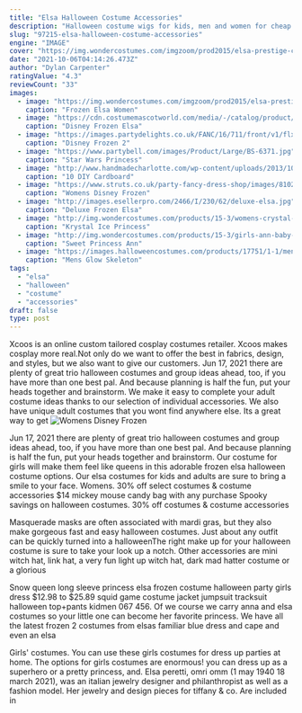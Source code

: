 ```yaml
---
title: "Elsa Halloween Costume Accessories"
description: "Halloween costume wigs for kids, men and women for cheap in unique styles & colors. When you need a wig to complete your costume, oriental trading has wigs for sale! in fact, you'll find a full"
slug: "97215-elsa-halloween-costume-accessories"
engine: "IMAGE"
cover: "https://img.wondercostumes.com/imgzoom/prod2015/elsa-prestige-costume.jpg"
date: "2021-10-06T04:14:26.473Z"
author: "Dylan Carpenter"
ratingValue: "4.3"
reviewCount: "33"
images:
  - image: "https://img.wondercostumes.com/imgzoom/prod2015/elsa-prestige-costume.jpg"
    caption: "Frozen Elsa Women"
  - image: "https://cdn.costumemascotworld.com/media/-/catalog/product/cache/1/image/650x/040ec09b1e35df139433887a97daa66f/f/r/frozen_elsa6.jpg?sig=86b7fb7664ae6dbc826d9f670498cc3f&p=dz02NTAmcmE9MCZycz0xJndzPSZ3cD1zdHJldGNoJndvPSZwPTc4NTcmcT05MCZjbz0xJmFyPTEma2Y9MA=="
    caption: "Disney Frozen Elsa"
  - image: "https://images.partydelights.co.uk/FANC/16/711/front/v1/flxm/4.jpg"
    caption: "Disney Frozen 2"
  - image: "https://www.partybell.com/images/Product/Large/BS-6371.jpg"
    caption: "Star Wars Princess"
  - image: "http://www.handmadecharlotte.com/wp-content/uploads/2013/10/cardboard-box-handmade-mask.jpg"
    caption: "10 DIY Cardboard"
  - image: "https://www.struts.co.uk/party-fancy-dress-shop/images/810243-adult-disney-elsa-frozen-costume.jpg"
    caption: "Womens Disney Frozen"
  - image: "http://images.esellerpro.com/2466/I/230/62/deluxe-elsa.jpg"
    caption: "Deluxe Frozen Elsa"
  - image: "http://img.wondercostumes.com/products/15-3/womens-crystal-ice-princess-costume.jpg"
    caption: "Krystal Ice Princess"
  - image: "http://img.wondercostumes.com/products/15-3/girls-ann-baby-costume.jpg"
    caption: "Sweet Princess Ann"
  - image: "https://images.halloweencostumes.com/products/17751/1-1/mens-glow-skeleton-morphsuit.jpg"
    caption: "Mens Glow Skeleton"
tags:
  - "elsa"
  - "halloween"
  - "costume"
  - "accessories"
draft: false
type: post
---
```


Xcoos is an online custom tailored cosplay costumes retailer. Xcoos makes cosplay more real.Not only do we want to offer the best in fabrics, design, and styles, but we also want to give our customers. Jun 17, 2021 there are plenty of great trio halloween costumes and group ideas ahead, too, if you have more than one best pal. And because planning is half the fun, put your heads together and brainstorm. We make it easy to complete your adult costume ideas thanks to our selection of individual accessories. We also have unique adult costumes that you wont find anywhere else. Its a great way to get
![Womens Disney Frozen](https://www.struts.co.uk/party-fancy-dress-shop/images/810243-adult-disney-elsa-frozen-costume.jpg "Womens Disney Frozen")

Jun 17, 2021 there are plenty of great trio halloween costumes and group ideas ahead, too, if you have more than one best pal. And because planning is half the fun, put your heads together and brainstorm. Our costume for girls will make them feel like queens in this adorable frozen elsa halloween costume options. Our elsa costumes for kids and adults are sure to bring a smile to your face. Womens. 30% off select costumes &amp; costume accessories $14 mickey mouse candy bag with any purchase  Spooky savings on halloween costumes. 30% off costumes &amp; costume accessories
<!--inArticleAds-->

<!--galleryOne-->

Masquerade masks are often associated with mardi gras, but they also make gorgeous fast and easy halloween costumes. Just about any outfit can be quickly turned into a halloweenThe right make up for your halloween costume is sure to take your look up a notch. Other accessories are mini witch hat, link hat, a very fun light up witch hat, dark mad hatter costume or a glorious
<!--inArticleAds-->

<!--galleryTwo-->

Snow queen long sleeve princess elsa frozen costume halloween party girls dress $12.98 to $25.89 squid game costume jacket jumpsuit tracksuit halloween top+pants kidmen 067 456. Of we course we carry anna and elsa costumes so your little one can become her favorite princess. We have all the latest frozen 2 costumes from elsas familiar blue dress and cape and even an elsa
<!--galleryThree-->

Girls' costumes. You can use these girls costumes for dress up parties at home. The options for girls costumes are enormous! you can dress up as a superhero or a pretty princess, and. Elsa peretti, omri omm (1 may 1940  18 march 2021), was an italian jewelry designer and philanthropist as well as a fashion model. Her jewelry and design pieces for tiffany & co. Are included in